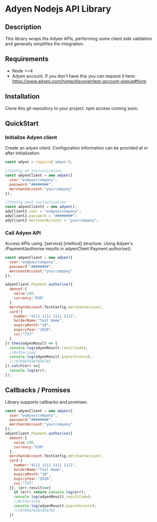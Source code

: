 # Adyen Nodejs API Library

## Description
This library wraps the Adyen APIs, performing some client side validation and
generally simplifies the integration.

## Requirements
* Node >=4
* Adyen account. If you don't have this you can request it here: https://www.adyen.com/home/discover/test-account-signup#form

## Installation
Clone this git repository to your project. npm access coming soon.

## QuickStart

### Initialize Adyen client
Create an adyen client. Configuration information can be provided at or after
initialization.

```js
const adyen = require('adyen');

//Config at initialization
const adyenClient = new adyen({
  user:"ws@yourcompany",
  password:"########",
  merchantAccount:"yourcompany"
});

//Config post initialization
const adyenClient2 = new adyen();
adyClient2.user = "ws@yourcompany";
adyClient2.password = "########";
adyClient2.merchantAccount = "yourcompany";

```

### Call Adyen API

Access APIs using .[service].[method] structure.
Using Adyen's /Payment/authorise results in adyenClient.Payment.authorise()
```js
const adyenClient = new adyen({
  user:"ws@yourcompany",
  password:"########",
  merchantAccount:"yourcompany"
});

adyenClient.Payment.authorise({
  amount:{
    value:100,
    currency:"EUR"
  },
  merchantAccount:TestConfig.merchantAccount,
  card:{
    number:"4111 1111 1111 1111",
    holderName:"Test Name",
    expiryMonth:"10",
    expiryYear:"2020",
    cvc:"737"
  }
}).then(adyenResult => {
  console.log(adyenResult.resultCode);
  //Authorised
  console.log(adyenResult.pspreference);
  ///8765876587658765
}).catch(err =>{
  console.log(err);
});
```

## Callbacks / Promises
Library supports callbacks and promises.

```js
const adyenClient = new adyen({
  user:"ws@yourcompany",
  password:"########",
  merchantAccount:"yourcompany"
});
adyenClient.Payment.authorise({
  amount:{
    value:100,
    currency:"EUR"
  },
  merchantAccount:TestConfig.merchantAccount,
  card:{
    number:"4111 1111 1111 1111",
    holderName:"Test Name",
    expiryMonth:"10",
    expiryYear:"2020",
    cvc:"737"
  }}, (err,result)=>{
    if (err) return console.log(err);
    console.log(adyenResult.resultCode);
    //Authorised
    console.log(adyenResult.pspreference);
    ///8765876587658765
  })

```
